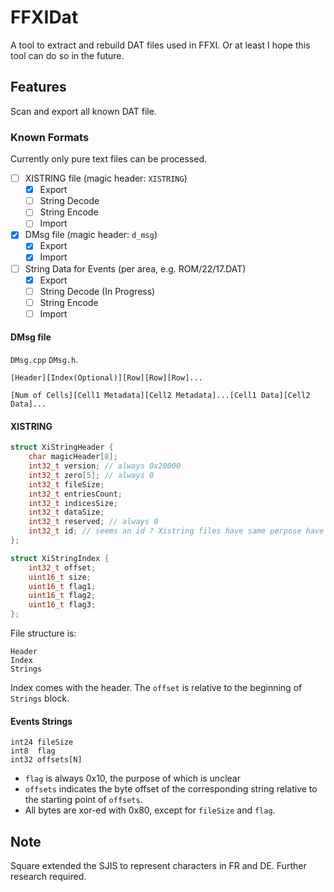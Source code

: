 # FFXIDat

A tool to extract and rebuild DAT files used in FFXI. Or at least I hope this tool can do so in the future.

## Features
Scan and export all known DAT file.

### Known Formats
Currently only pure text files can be processed.

- [ ] XISTRING file (magic header: ```XISTRING```)
	- [x] Export
	- [ ] String Decode
	- [ ] String Encode
	- [ ] Import
- [x] DMsg file (magic header: ```d_msg```)
	- [x] Export
	- [x] Import
- [ ] String Data for Events (per area, e.g. ROM/22/17.DAT)
	- [x] Export
	- [ ] String Decode (In Progress)
	- [ ] String Encode
	- [ ] Import

#### DMsg file
```DMsg.cpp``` ```DMsg.h```.
```
[Header][Index(Optional)][Row][Row][Row]...
```
```
[Num of Cells][Cell1 Metadata][Cell2 Metadata]...[Cell1 Data][Cell2 Data]...
```

#### XISTRING
```cpp
struct XiStringHeader {
	char magicHeader[8];
	int32_t version; // always 0x20000
	int32_t zero[5]; // always 0
	int32_t fileSize;
	int32_t entriesCount;
	int32_t indicesSize;
	int32_t dataSize;
	int32_t reserved; // always 0
	int32_t id; // seems an id ? Xistring files have same perpose have the same id
};

struct XiStringIndex {
	int32_t offset;
	uint16_t size;
	uint16_t flag1;
	uint16_t flag2;
	uint16_t flag3;
};
```
File structure is:
```
Header
Index
Strings
```
Index comes with the header. The ```offset``` is relative to the beginning of ```Strings``` block.

#### Events Strings
```
int24 fileSize
int8  flag
int32 offsets[N]
```
* ```flag``` is always 0x10, the purpose of which is unclear
* ```offsets``` indicates the byte offset of the corresponding string relative to the starting point of ```offsets```.
* All bytes are xor-ed with 0x80, except for ```fileSize``` and ```flag```.

## Note
Square extended the SJIS to represent characters in FR and DE. Further research required.
